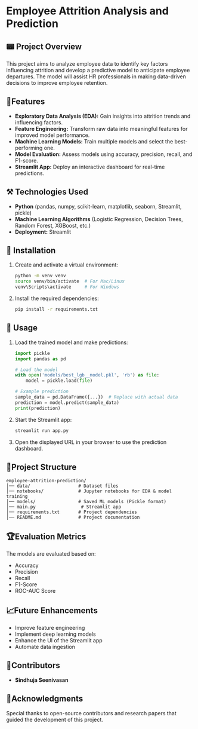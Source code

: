 # Employee Attrition Analysis and Prediction

## 📟 Project Overview
This project aims to analyze employee data to identify key factors influencing attrition and develop a predictive model to anticipate employee departures. The model will assist HR professionals in making data-driven decisions to improve employee retention.

## 🚩Features
- **Exploratory Data Analysis (EDA):** Gain insights into attrition trends and influencing factors.
- **Feature Engineering:** Transform raw data into meaningful features for improved model performance.
- **Machine Learning Models:** Train multiple models and select the best-performing one.
- **Model Evaluation:** Assess models using accuracy, precision, recall, and F1-score.
- **Streamlit App:** Deploy an interactive dashboard for real-time predictions.

## ⚒️ Technologies Used
- **Python** (pandas, numpy, scikit-learn, matplotlib, seaborn, Streamlit, pickle)
- **Machine Learning Algorithms** (Logistic Regression, Decision Trees, Random Forest, XGBoost, etc.)
- **Deployment:** Streamlit

## 🎯 Installation
1. Create and activate a virtual environment:
   ```bash
   python -m venv venv
   source venv/bin/activate  # For Mac/Linux
   venv\Scripts\activate     # For Windows
   ```
2. Install the required dependencies:
   ```bash
   pip install -r requirements.txt
   ```

## 🔮 Usage
1. Load the trained model and make predictions:
   ```python
   import pickle
   import pandas as pd

   # Load the model
   with open('models/best_lgb__model.pkl', 'rb') as file:
       model = pickle.load(file)

   # Example prediction
   sample_data = pd.DataFrame({...})  # Replace with actual data
   prediction = model.predict(sample_data)
   print(prediction)
   ```
2. Start the Streamlit app:
   ```bash
   streamlit run app.py
   ```
3. Open the displayed URL in your browser to use the prediction dashboard.

## 🧬Project Structure
```
employee-attrition-prediction/
│── data/                  # Dataset files
│── notebooks/             # Jupyter notebooks for EDA & model training
│── models/                # Saved ML models (Pickle format)
│── main.py                 # Streamlit app
│── requirements.txt       # Project dependencies
│── README.md              # Project documentation
```

## 🏆Evaluation Metrics
The models are evaluated based on:
- Accuracy
- Precision
- Recall
- F1-Score
- ROC-AUC Score

## 📈Future Enhancements
- Improve feature engineering
- Implement deep learning models
- Enhance the UI of the Streamlit app
- Automate data ingestion

## 💎Contributors
- **Sindhuja Seenivasan**

## 🚩Acknowledgments
Special thanks to open-source contributors and research papers that guided the development of this project.

